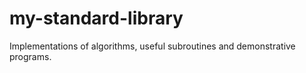 # my-standard-library
Implementations of algorithms, useful subroutines and demonstrative programs. 
